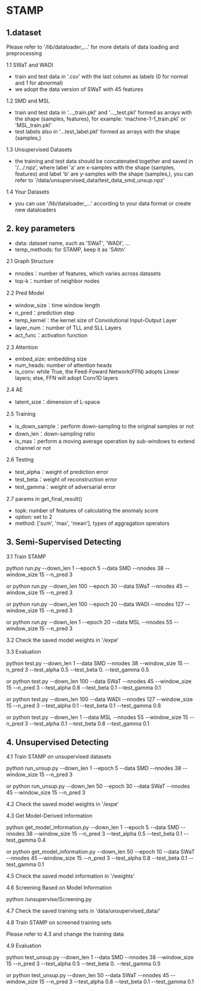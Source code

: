 # STAMP

## 1.dataset

Please refer to '/lib/dataloader_...' for more details of data loading and preprocessing

1.1 SWaT and WADI
- train and test data in '.csv' with the last column as labels (0 for normal and 1 for abnormal)
- we adopt the data version of SWaT with 45 features

1.2 SMD and MSL
- train and test data in '..._train.pkl' and '..._test.pkl' formed as arrays with the shape (samples, features), for example: 'machine-1-1_train.pkl' or 'MSL_train.pkl'
- test labels also in '...test_label.pkl' formed as arrays with the shape (samples,)

1.3 Unsupervised Datasets
- the training and test data should be concatenated together and saved in '/.../.npz', where label 'a' are x-samples with the shape (samples, features) and label 'b' are y-samples with the shape (samples,), you can refer to '/data/unsupervised_data/test_data_smd_unsup.npz'

1.4 Your Datasets
- you can use '/lib/dataloader_...' according to your data format or create new dataloaders

## 2. key parameters

- data: dataset name, such as 'SWaT', 'WADI', ...
- temp_methods: for STAMP, keep it as 'SAttn'

2.1 Graph Structure
- nnodes：number of features, which varies across datasets
- top-k：number of neighbor nodes


2.2 Pred Model
- window_size：time window length
- n_pred：prediction step
- temp_kernel：the kernel size of Convolutional Input-Output Layer
- layer_num：number of TLL and SLL Layers
- act_func：activation function

2.3 Attention
- embed_size: embedding size
- num_heads: number of attention heads
- is_conv: while True, the Feed-Foward Network(FFN) adopts Linear layers; else, FFN will adopt Conv1D layers
 
2.4 AE
- latent_size：dimension of L-space


2.5 Training

- is_down_sample：perform down-sampling to the original samples or not
- down_len：down-sampling ratio
- is_mas：perform a moving average operation by sub-windows to extend channel or not

2.6 Testing
- test_alpha：weight of prediction error
- test_beta：weight of reconstruction error
- test_gamma：weight of adversarial error

2.7 params in get_final_result()
- topk: number of features of calculating the anomaly score
- option: set to 2
- method: ['sum', 'max', 'mean'], types of aggragation operators

## 3. Semi-Supervised Detecting

3.1 Train STAMP

python run.py --down_len 1 --epoch 5 --data SMD --nnodes 38 --window_size 15 --n_pred 3

or python run.py --down_len 100 --epoch 30 --data SWaT --nnodes 45 --window_size 15 --n_pred 3

or python run.py --down_len 100 --epoch 20 --data WADI --nnodes 127 --window_size 15 --n_pred 3

or python run.py --down_len 1 --epoch 20 --data MSL --nnodes 55 --window_size 15 --n_pred 3

3.2 
Check the saved model weights in '/expe'

3.3 Evaluation

python test.py --down_len 1 --data SMD --nnodes 38 --window_size 15 --n_pred 3 --test_alpha 0.5 --test_beta 0. --test_gamma 0.5 

or python test.py --down_len 100 --data SWaT --nnodes 45 --window_size 15 --n_pred 3 --test_alpha 0.8 --test_beta 0.1 --test_gamma 0.1

or python test.py --down_len 100 --data WADI --nnodes 127 --window_size 15 --n_pred 3 --test_alpha 0.1 --test_beta 0.1 --test_gamma 0.8

or python test.py --down_len 1 --data MSL --nnodes 55 --window_size 15 --n_pred 3 --test_alpha 0.1 --test_beta 0.8 --test_gamma 0.1

## 4. Unsupervised Detecting

4.1 Train STAMP on unsupervised datasets

python run_unsup.py --down_len 1 --epoch 5 --data SMD --nnodes 38 --window_size 15 --n_pred 3

or python run_unsup.py --down_len 50 --epoch 30 --data SWaT --nnodes 45 --window_size 15 --n_pred 3

4.2 
Check the saved model weights in '/expe'

4.3 Get Model-Derived information

python get_model_information.py --down_len 1 --epoch 5 --data SMD --nnodes 38 --window_size 15 --n_pred 3 --test_alpha 0.5 --test_beta 0.1 --test_gamma 0.4

or python get_model_information.py --down_len 50 --epoch 10 --data SWaT --nnodes 45 --window_size 15 --n_pred 3 --test_alpha 0.8 --test_beta 0.1 --test_gamma 0.1

4.5 
Check the saved model information in '/weights'

4.6 Screening Based on Model Information

python /unsupervise/Screening.py

4.7 
Check the saved training sets in 'data/unsupervised_data/'

4.8 Train STAMP on screened training sets

Please refer to 4.3 and change the training data

4.9 Evaluation

python test_unsup.py --down_len 1 --data SMD --nnodes 38 --window_size 15 --n_pred 3 --test_alpha 0.5 --test_beta 0. --test_gamma 0.5 

or python test_unsup.py --down_len 50 --data SWaT --nnodes 45 --window_size 15 --n_pred 3 --test_alpha 0.8 --test_beta 0.1 --test_gamma 0.1





